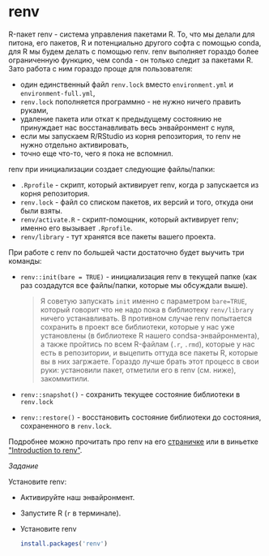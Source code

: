 # renv

R-пакет renv - система управления пакетами R.
То, что мы делали для питона, его пакетов, R и потенциально другого софта с помощью conda, для R мы будем делать с помощью renv.
renv выполняет гораздо более ограниченную функцию, чем conda - он только следит за пакетами R.
Зато работа с ним гораздо проще для пользователя:

- один единственный файл `renv.lock` вместо `environment.yml` и `environment-full.yml`,
- `renv.lock` пополняется программно - не нужно ничего править руками,
- удаление пакета или откат к предыдущему состоянию не принуждает нас восстанавливать весь энвайронмент с нуля,
- если мы запускаем R/RStudio из корня репозитория, то renv не нужно отдельно активировать,
- точно еще что-то, чего я пока не вспомнил.

renv при инициализации создает следующие файлы/папки:

- `.Rprofile` - скрипт, который активирует renv, когда р запускается из корня репозитория.
- `renv.lock` - файл со списком пакетов, их версий и того, откуда они были взяты.
- `renv/activate.R` - скрипт-помощник, который активирует renv; именно его вызывает `.Rprofile`.
- `renv/library` - тут хранятся все пакеты вашего проекта.

При работе с renv по большей части достаточно будет выучить три команды:

- `renv::init(bare = TRUE)` - инициализация renv в текущей папке (как раз создадутся все файлы/папки, которые мы обсуждали выше).

	> Я советую запускать `init` именно с параметром `bare=TRUE`, который говорит что не надо пока в библиотеку `renv/library` ничего устанавливать.
	> В противном случае renv попытается сохранить в проект все библиотеки, которые у нас уже установлены (в библиотеке R нашего condsa-энвайронмента), а также пройтись по всем R-файлам (`.r`, `.rmd`), которые у нас есть в репозитории, и выцепить оттуда все пакеты R, которые вы в них загржаете.
	> Гораздо лучше брать этот процесс в свои руки: установили пакет, отметили его в renv (см. ниже), закоммитили.

- `renv::snapshot()` - сохранить текущее состояние библиотеки в `renv.lock`
- `renv::restore()` - восстановить состояние библиотеки до состояния, сохраненного в `renv.lock`.

Подробнее можно прочитать про renv на его [страничке](https://rstudio.github.io/renv/index.html) или в виньетке ["Introduction to renv"](https://rstudio.github.io/renv/articles/renv.html).

*Задание*

Установите renv:

- Активируйте наш энвайронмент.
- Запустите R (`r` в терминале).
- Установите renv

	```r
	install.packages('renv')
	```

